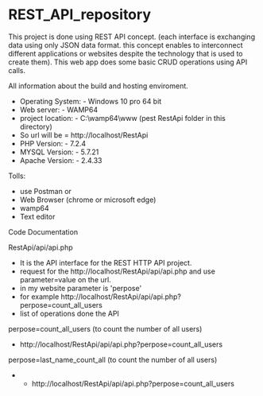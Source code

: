 # REST_API_repository
This project is done using REST API concept. (each interface is exchanging data using only JSON data format. this concept enables to interconnect different applications or websites despite the technology that is used to create them). This web app does some basic CRUD operations using API calls.


All information about the build and hosting enviroment.

- Operating System: - Windows 10 pro 64 bit
- Web server: - WAMP64
- project location: - C:\wamp64\www    (pest RestApi folder in this directory)
- So url will be = http://localhost/RestApi
- PHP Version: - 7.2.4
- MYSQL Version: - 5.7.21
- Apache Version: - 2.4.33


Tolls:
- use Postman or
- Web Browser (chrome or microsoft edge)
- wamp64
- Text editor

Code Documentation

RestApi/api/api.php
- It is the API interface for the REST HTTP API project.
- request for the http://localhost/RestApi/api/api.php and use parameter=value on the url.
- in my website parameter is 'perpose' 
- for example http://localhost/RestApi/api/api.php?perpose=count_all_users
- list of operations done the API


perpose=count_all_users (to count the number of all users)
- http://localhost/RestApi/api/api.php?perpose=count_all_users

perpose=last_name_count_all (to count the number of all users)
- - http://localhost/RestApi/api/api.php?perpose=count_all_users


